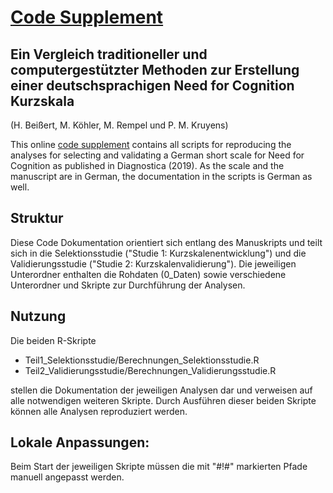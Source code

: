# [Code Supplement](https://github.com/Meike-K/nfc-k)
## Ein Vergleich traditioneller und computergestützter Methoden zur Erstellung einer deutschsprachigen Need for Cognition Kurzskala
(H. Beißert, M. Köhler, M. Rempel und P. M. Kruyens)


This online [code supplement](https://github.com/Meike-K/nfc-k) contains all scripts for reproducing the analyses for selecting and validating a German short scale for Need for Cognition as published in Diagnostica (2019). As the scale and the manuscript are in German, the documentation in the scripts is German as well.


## Struktur
Diese Code Dokumentation orientiert sich entlang des Manuskripts und teilt sich in die Selektionsstudie ("Studie 1: Kurzskalenentwicklung")
und die Validierungsstudie ("Studie 2: Kurzskalenvalidierung").
Die jeweiligen Unterordner enthalten die Rohdaten (0_Daten) sowie verschiedene Unterordner und Skripte zur Durchführung der Analysen. 


## Nutzung
Die beiden R-Skripte
- Teil1_Selektionsstudie/Berechnungen_Selektionsstudie.R
- Teil2_Validierungsstudie/Berechnungen_Validierungsstudie.R

stellen die Dokumentation der jeweiligen Analysen dar und verweisen auf alle notwendigen weiteren Skripte. Durch Ausführen dieser beiden Skripte können alle Analysen reproduziert werden. 


## Lokale Anpassungen:
Beim Start der jeweiligen Skripte müssen die mit "#!#" markierten Pfade manuell angepasst werden. 





